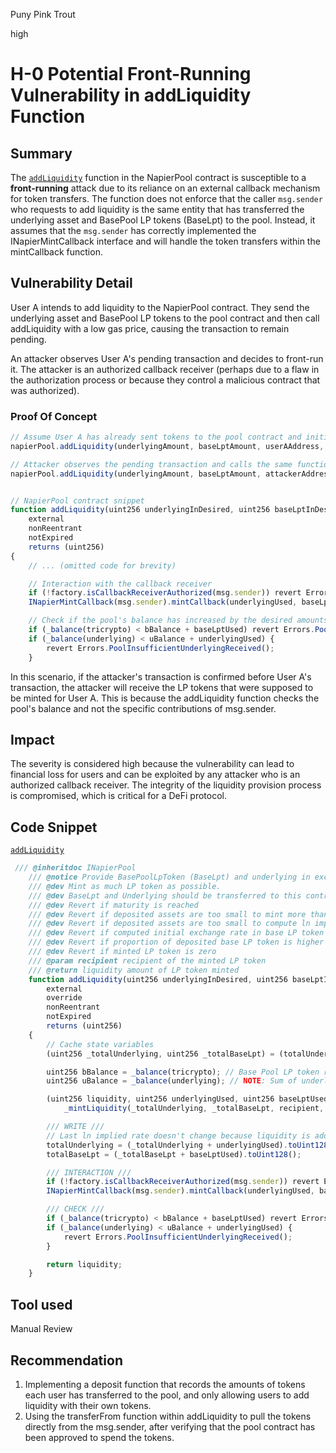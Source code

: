 Puny Pink Trout

high

# H-0 Potential Front-Running Vulnerability in addLiquidity Function

## Summary
The [`addLiquidity`](https://github.com/sherlock-audit/2024-01-napier/blob/main/v1-pool/src/NapierPool.sol#L158-L190) function in the NapierPool contract is susceptible to a **front-running** attack due to its reliance on an external callback mechanism for token transfers. The function does not enforce that the caller `msg.sender` who requests to add liquidity is the same entity that has transferred the underlying asset and BasePool LP tokens (BaseLpt) to the pool. Instead, it assumes that the `msg.sender` has correctly implemented the INapierMintCallback interface and will handle the token transfers within the mintCallback function.

## Vulnerability Detail
User A intends to add liquidity to the NapierPool contract. They send the underlying asset and BasePool LP tokens to the pool contract and then call addLiquidity with a low gas price, causing the transaction to remain pending.

An attacker observes User A's pending transaction and decides to front-run it. The attacker is an authorized callback receiver (perhaps due to a flaw in the authorization process or because they control a malicious contract that was authorized).

### Proof Of Concept
```javascript
// Assume User A has already sent tokens to the pool contract and initiates the following call:
napierPool.addLiquidity(underlyingAmount, baseLptAmount, userAAddress, data);

// Attacker observes the pending transaction and calls the same function with a higher gas price:
napierPool.addLiquidity(underlyingAmount, baseLptAmount, attackerAddress, data);
```

```javascript

// NapierPool contract snippet
function addLiquidity(uint256 underlyingInDesired, uint256 baseLptInDesired, address recipient, bytes memory data)
    external
    nonReentrant
    notExpired
    returns (uint256)
{
    // ... (omitted code for brevity)

    // Interaction with the callback receiver
    if (!factory.isCallbackReceiverAuthorized(msg.sender)) revert Errors.PoolUnauthorizedCallback();
    INapierMintCallback(msg.sender).mintCallback(underlyingUsed, baseLptUsed, data);

    // Check if the pool's balance has increased by the desired amounts
    if (_balance(tricrypto) < bBalance + baseLptUsed) revert Errors.PoolInsufficientBaseLptReceived();
    if (_balance(underlying) < uBalance + underlyingUsed) {
        revert Errors.PoolInsufficientUnderlyingReceived();
    }

```
In this scenario, if the attacker's transaction is confirmed before User A's transaction, the attacker will receive the LP tokens that were supposed to be minted for User A. This is because the addLiquidity function checks the pool's balance and not the specific contributions of msg.sender.


## Impact

The severity is considered high because the vulnerability can lead to financial loss for users and can be exploited by any attacker who is an authorized callback receiver. The integrity of the liquidity provision process is compromised, which is critical for a DeFi protocol.

## Code Snippet
 [`addLiquidity`](https://github.com/sherlock-audit/2024-01-napier/blob/main/v1-pool/src/NapierPool.sol#L158-L190)
```javascript
 /// @inheritdoc INapierPool
    /// @notice Provide BasePoolLpToken (BaseLpt) and underlying in exchange for Lp token, which will grant LP holders more exchange fee over time
    /// @dev Mint as much LP token as possible.
    /// @dev BaseLpt and Underlying should be transferred to this contract prior to calling
    /// @dev Revert if maturity is reached
    /// @dev Revert if deposited assets are too small to mint more than minimum liquidity
    /// @dev Revert if deposited assets are too small to compute ln implied rate
    /// @dev Revert if computed initial exchange rate in base LP token is below one. (deposited base LP token is much less than deposited underlying)
    /// @dev Revert if proportion of deposited base LP token is higher than the maximum proportion. (deposited base LP token is too large compared to deposited underlying)
    /// @dev Revert if minted LP token is zero
    /// @param recipient recipient of the minted LP token
    /// @return liquidity amount of LP token minted
    function addLiquidity(uint256 underlyingInDesired, uint256 baseLptInDesired, address recipient, bytes memory data)
        external
        override
        nonReentrant
        notExpired
        returns (uint256)
    {
        // Cache state variables
        (uint256 _totalUnderlying, uint256 _totalBaseLpt) = (totalUnderlying, totalBaseLpt);

        uint256 bBalance = _balance(tricrypto); // Base Pool LP token reserve
        uint256 uBalance = _balance(underlying); // NOTE: Sum of underlying asset reserve and stuck protocol fees.

        (uint256 liquidity, uint256 underlyingUsed, uint256 baseLptUsed) =
            _mintLiquidity(_totalUnderlying, _totalBaseLpt, recipient, underlyingInDesired, baseLptInDesired);

        /// WRITE ///
        // Last ln implied rate doesn't change because liquidity is added proportionally
        totalUnderlying = (_totalUnderlying + underlyingUsed).toUint128();
        totalBaseLpt = (_totalBaseLpt + baseLptUsed).toUint128();

        /// INTERACTION ///
        if (!factory.isCallbackReceiverAuthorized(msg.sender)) revert Errors.PoolUnauthorizedCallback();
        INapierMintCallback(msg.sender).mintCallback(underlyingUsed, baseLptUsed, data);

        /// CHECK ///
        if (_balance(tricrypto) < bBalance + baseLptUsed) revert Errors.PoolInsufficientBaseLptReceived();
        if (_balance(underlying) < uBalance + underlyingUsed) {
            revert Errors.PoolInsufficientUnderlyingReceived();
        }

        return liquidity;
    }

```

## Tool used

Manual Review

## Recommendation
1.  Implementing a deposit function that records the amounts of tokens each user has transferred to the pool, and only allowing users to add liquidity with their own tokens.
2.  Using the transferFrom function within addLiquidity to pull the tokens directly from the msg.sender, after verifying that the pool contract has been approved to spend the tokens.
